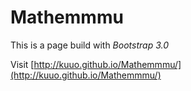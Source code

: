 # Mathemmmu


This is a page build with *Bootstrap 3.0*


Visit [http://kuuo.github.io/Mathemmmu/](http://kuuo.github.io/Mathemmmu/)

